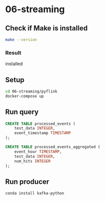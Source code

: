 # 06-streaming

## Check if Make is installed

```bash
make --version
```

### Result

installed

## Setup

```bash
cd 06-streaming/pyflink
docker-compose up
```

## Run query

```sql
CREATE TABLE processed_events (
    test_data INTEGER,
    event_timestamp TIMESTAMP
);

CREATE TABLE processed_events_aggregated (
    event_hour TIMESTAMP,
    test_data INTEGER,
    num_hits INTEGER 
);
```

## Run producer

```bash
conda install kafka-python
```